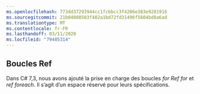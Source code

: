 ```yaml
---
ms.openlocfilehash: 773dd37293944cc1fcbbcc3f4206e383e9281916
ms.sourcegitcommit: 21b04008503f402a1bd72fd31496f5604bd8a6ad
ms.translationtype: MT
ms.contentlocale: fr-FR
ms.lasthandoff: 03/11/2020
ms.locfileid: "79485314"
---
```

## <a name="ref-loops"></a>Boucles Ref

Dans C# 7,3, nous avons ajouté la prise en charge des boucles *for Ref for* et *ref foreach*.  Il s’agit d’un espace réservé pour leurs spécifications.

